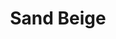 ---
language: id
layout: product-item
title: Sand Beige
description: Description in &amp; Sand Beige
keyword: keyword in Sand Beige
image: /images/SPLIT-FACE-12-Sand-Beige.jpg
sub-title: Sand Beige
article-1: Height &#58; 6″, 8″, 12″ x Random <br>Length &#58; 4″ - 24″ <br>Thickness &#58; 3/8″ - 3/4″ <br>Color &#58; Beige color with minimal variation
title-right: Sand Beige
article-right: Sand Beige
title-2: Sand Beige
article-2: Sand Beige
article-3: Sand Beige
alt-slide1: Sand Beige
alt-slide2: Sand Beige
alt-slide3: Sand Beige
slide1: /images/SPLIT-FACE-12-Sand-Beige.jpg
slide2: /images/SPLIT-FACE-12-Sand-Beige.jpg
slide3: /images/SPLIT-FACE-12-Sand-Beige.jpg
---
